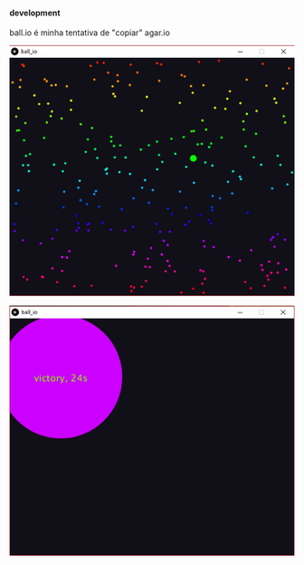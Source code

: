#### development

ball.io é minha tentativa de "copiar" agar.io

![](https://github.com/wesley-cantarino/Games/blob/master/ball_io/img/img01.png)

![](https://github.com/wesley-cantarino/Games/blob/master/ball_io/img/img02.png)
